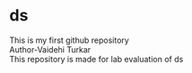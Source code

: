 # ds
This is my first github repository
<br>
Author-Vaidehi Turkar
<br>
This repository is made for lab evaluation of ds

